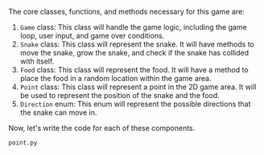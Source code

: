 The core classes, functions, and methods necessary for this game are:

1. `Game` class: This class will handle the game logic, including the game loop, user input, and game over conditions.
2. `Snake` class: This class will represent the snake. It will have methods to move the snake, grow the snake, and check if the snake has collided with itself.
3. `Food` class: This class will represent the food. It will have a method to place the food in a random location within the game area.
4. `Point` class: This class will represent a point in the 2D game area. It will be used to represent the position of the snake and the food.
5. `Direction` enum: This enum will represent the possible directions that the snake can move in.

Now, let's write the code for each of these components.

`point.py`
